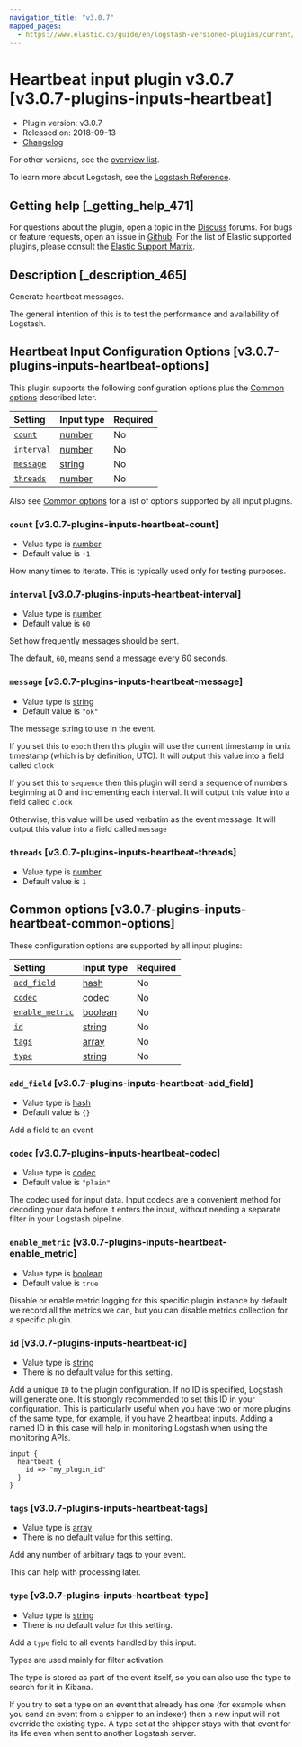```yaml
---
navigation_title: "v3.0.7"
mapped_pages:
  - https://www.elastic.co/guide/en/logstash-versioned-plugins/current/v3.0.7-plugins-inputs-heartbeat.html
---
```


# Heartbeat input plugin v3.0.7 [v3.0.7-plugins-inputs-heartbeat]

* Plugin version: v3.0.7
* Released on: 2018-09-13
* [Changelog](https://github.com/logstash-plugins/logstash-input-heartbeat/blob/v3.0.7/CHANGELOG.md)

For other versions, see the [overview list](input-heartbeat-index.md).

To learn more about Logstash, see the [Logstash Reference](https://www.elastic.co/guide/en/logstash/current/index.html).

## Getting help [_getting_help_471]

For questions about the plugin, open a topic in the [Discuss](http://discuss.elastic.co) forums. For bugs or feature requests, open an issue in [Github](https://github.com/logstash-plugins/logstash-input-heartbeat). For the list of Elastic supported plugins, please consult the [Elastic Support Matrix](https://www.elastic.co/support/matrix#matrix_logstash_plugins).

## Description [_description_465]

Generate heartbeat messages.

The general intention of this is to test the performance and availability of Logstash.

## Heartbeat Input Configuration Options [v3.0.7-plugins-inputs-heartbeat-options]

This plugin supports the following configuration options plus the [Common options](v3-0-7-plugins-inputs-heartbeat.md#v3.0.7-plugins-inputs-heartbeat-common-options) described later.

| Setting | Input type | Required |
| :- | :- | :- |
| [`count`](v3-0-7-plugins-inputs-heartbeat.md#v3.0.7-plugins-inputs-heartbeat-count) | [number](/lsr/value-types.md#number) | No |
| [`interval`](v3-0-7-plugins-inputs-heartbeat.md#v3.0.7-plugins-inputs-heartbeat-interval) | [number](/lsr/value-types.md#number) | No |
| [`message`](v3-0-7-plugins-inputs-heartbeat.md#v3.0.7-plugins-inputs-heartbeat-message) | [string](/lsr/value-types.md#string) | No |
| [`threads`](v3-0-7-plugins-inputs-heartbeat.md#v3.0.7-plugins-inputs-heartbeat-threads) | [number](/lsr/value-types.md#number) | No |

Also see [Common options](v3-0-7-plugins-inputs-heartbeat.md#v3.0.7-plugins-inputs-heartbeat-common-options) for a list of options supported by all input plugins.

### `count` [v3.0.7-plugins-inputs-heartbeat-count]

* Value type is [number](/lsr/value-types.md#number)
* Default value is `-1`

How many times to iterate. This is typically used only for testing purposes.

### `interval` [v3.0.7-plugins-inputs-heartbeat-interval]

* Value type is [number](/lsr/value-types.md#number)
* Default value is `60`

Set how frequently messages should be sent.

The default, `60`, means send a message every 60 seconds.

### `message` [v3.0.7-plugins-inputs-heartbeat-message]

* Value type is [string](/lsr/value-types.md#string)
* Default value is `"ok"`

The message string to use in the event.

If you set this to `epoch` then this plugin will use the current timestamp in unix timestamp (which is by definition, UTC). It will output this value into a field called `clock`

If you set this to `sequence` then this plugin will send a sequence of numbers beginning at 0 and incrementing each interval. It will output this value into a field called `clock`

Otherwise, this value will be used verbatim as the event message. It will output this value into a field called `message`

### `threads` [v3.0.7-plugins-inputs-heartbeat-threads]

* Value type is [number](/lsr/value-types.md#number)
* Default value is `1`

## Common options [v3.0.7-plugins-inputs-heartbeat-common-options]

These configuration options are supported by all input plugins:

| Setting | Input type | Required |
| :- | :- | :- |
| [`add_field`](v3-0-7-plugins-inputs-heartbeat.md#v3.0.7-plugins-inputs-heartbeat-add_field) | [hash](/lsr/value-types.md#hash) | No |
| [`codec`](v3-0-7-plugins-inputs-heartbeat.md#v3.0.7-plugins-inputs-heartbeat-codec) | [codec](/lsr/value-types.md#codec) | No |
| [`enable_metric`](v3-0-7-plugins-inputs-heartbeat.md#v3.0.7-plugins-inputs-heartbeat-enable_metric) | [boolean](/lsr/value-types.md#boolean) | No |
| [`id`](v3-0-7-plugins-inputs-heartbeat.md#v3.0.7-plugins-inputs-heartbeat-id) | [string](/lsr/value-types.md#string) | No |
| [`tags`](v3-0-7-plugins-inputs-heartbeat.md#v3.0.7-plugins-inputs-heartbeat-tags) | [array](/lsr/value-types.md#array) | No |
| [`type`](v3-0-7-plugins-inputs-heartbeat.md#v3.0.7-plugins-inputs-heartbeat-type) | [string](/lsr/value-types.md#string) | No |

### `add_field` [v3.0.7-plugins-inputs-heartbeat-add_field]

* Value type is [hash](/lsr/value-types.md#hash)
* Default value is `{}`

Add a field to an event

### `codec` [v3.0.7-plugins-inputs-heartbeat-codec]

* Value type is [codec](/lsr/value-types.md#codec)
* Default value is `"plain"`

The codec used for input data. Input codecs are a convenient method for decoding your data before it enters the input, without needing a separate filter in your Logstash pipeline.

### `enable_metric` [v3.0.7-plugins-inputs-heartbeat-enable_metric]

* Value type is [boolean](/lsr/value-types.md#boolean)
* Default value is `true`

Disable or enable metric logging for this specific plugin instance by default we record all the metrics we can, but you can disable metrics collection for a specific plugin.

### `id` [v3.0.7-plugins-inputs-heartbeat-id]

* Value type is [string](/lsr/value-types.md#string)
* There is no default value for this setting.

Add a unique `ID` to the plugin configuration. If no ID is specified, Logstash will generate one. It is strongly recommended to set this ID in your configuration. This is particularly useful when you have two or more plugins of the same type, for example, if you have 2 heartbeat inputs. Adding a named ID in this case will help in monitoring Logstash when using the monitoring APIs.

```
input {
  heartbeat {
    id => "my_plugin_id"
  }
}
```

### `tags` [v3.0.7-plugins-inputs-heartbeat-tags]

* Value type is [array](/lsr/value-types.md#array)
* There is no default value for this setting.

Add any number of arbitrary tags to your event.

This can help with processing later.

### `type` [v3.0.7-plugins-inputs-heartbeat-type]

* Value type is [string](/lsr/value-types.md#string)
* There is no default value for this setting.

Add a `type` field to all events handled by this input.

Types are used mainly for filter activation.

The type is stored as part of the event itself, so you can also use the type to search for it in Kibana.

If you try to set a type on an event that already has one (for example when you send an event from a shipper to an indexer) then a new input will not override the existing type. A type set at the shipper stays with that event for its life even when sent to another Logstash server.

